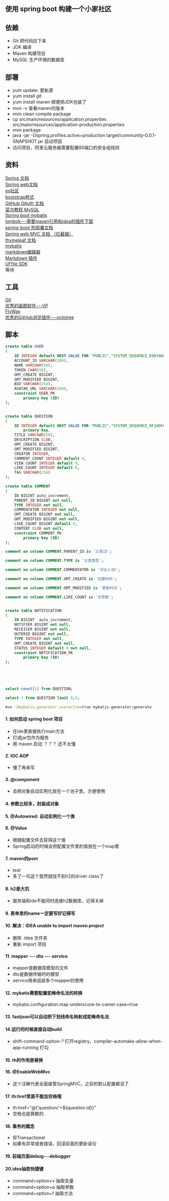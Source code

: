 ## 使用 spring boot 构建一个小家社区  

## 依赖
- Git 把代码拉下来
- JDK 编译
- Maven 构建项目
- MySQL 生产环境的数据库  
## 部署
- yum update: 更新源
- yum install git
- yum install maven 顺便把JDK也装了
- mvn -v 查看maven的版本
- mvn clean compile package
- cp  src/main/resources/application.properties  src/main/resources/application-production.properties
- mvn package
- java -jar -Dspring.profiles.active=production target/community-0.0.1-SNAPSHOT.jar 启动项目
- 访问项目，阿里云服务器需要配置80端口的安全组规则
## 资料  
[Spring 文档](https://spring.io/guides)  
[Spring web文档](https://spring.io/guides/gs/serving-web-content/)  
[es社区](https://elasticsearch.cn/explore)  
[bootstrap样式](https://v3.bootcss.com/)  
[GitHub OAuth 文档](https://developer.github.com/apps/building-oauth-apps/)  
[菜鸟教程 MySQL](https://www.runoob.com/mysql/mysql-install.html)  
[Spring boot mybatis](https://docs.spring.io/spring-boot/docs/2.0.0.RC1/reference/htmlsingle/#boot-features-embedded-database-support)  
[lombok---需要maven引用和idea的插件下载](https://projectlombok.org/)  
[spring-boot 热部署文档](https://docs.spring.io/spring-boot/docs/2.0.0.RC1/reference/htmlsingle/#using-boot-devtools-restart)  
[Spring web MVC 文档 （拦截器）](https://docs.spring.io/spring/docs/5.0.3.RELEASE/spring-framework-reference/web.html#mvc-handlermapping-interceptor)  
[thymeleaf 文档](https://www.thymeleaf.org/doc/tutorials/3.0/usingthymeleaf.html#setting-attribute-values)  
[mybatis](http://mybatis.org/generator/quickstart.html)  
[markdown编辑器](https://pandao.github.io/editor.md/)  
[Markdown 插件](http://editor.md.ipandao.com/)   
[UFfile SDK](https://github.com/ucloud/ufile-sdk-java)  
等待  

## 工具
[Git](https://git-scm.com/)  
[优秀的画图软件---VP](https://www.visual-paradigm.com/cn/)  
[FlyWay](https://flywaydb.org/getstarted/firststeps/maven)  
[优秀的GitHub浏览插件---octotree](https://www.octotree.io/)

## 脚本
```sql
create table USER
(
	ID INTEGER default NEXT VALUE FOR "PUBLIC"."SYSTEM_SEQUENCE_D9039AC6_F2AE_40AE_833A_60ABBF71CB4A" auto_increment,
	ACCOUNT_ID VARCHAR(100),
	NAME VARCHAR(50),
	TOKEN CHAR(50),
	GMT_CREATE BIGINT,
	GMT_MODIFIED BIGINT,
	BIO VARCHAR(256),
	AVATAR_URL VARCHAR(100),
	constraint USER_PK
		primary key (ID)
);


create table QUESTION
(
	ID INTEGER default NEXT VALUE FOR "PUBLIC"."SYSTEM_SEQUENCE_0F34DFC7_AE40_4073_9EC6_B7BB0A362EC5" auto_increment
		primary key,
	TITLE VARCHAR(50),
	DESCRIPTION CLOB,
	GMT_CREATE BIGINT,
	GMT_MODIFIED BIGINT,
	CREATOR INTEGER,
	COMMENT_COUNT INTEGER default 0,
	VIEW_COUNT INTEGER default 0,
	LIKE_COUNT INTEGER default 0,
	TAG VARCHAR(256)
);

create table COMMENT
(
	ID BIGINT auto_increment,
	PARENT_ID BIGINT not null,
	TYPE INTEGER not null,
	COMMENTATOR INTEGER not null,
	GMT_CREATE BIGINT not null,
	GMT_MODIFIED BIGINT not null,
	LIKE_COUNT BIGINT default 0,
	CONTENT CLOB not null,
	constraint COMMENT_PK
		primary key (ID)
);

comment on column COMMENT.PARENT_ID is '父类ID';

comment on column COMMENT.TYPE is '父类类型';

comment on column COMMENT.COMMENTATOR is '评论人ID';

comment on column COMMENT.GMT_CREATE is '创建时间';

comment on column COMMENT.GMT_MODIFIED is '更新时间';

comment on column COMMENT.LIKE_COUNT is '点赞数';


create table NOTIFICATION
(
	ID BIGINT  auto_increment,
	NOTIFIER BIGINT not null,
	RECEICER BIGINT not null,
	OUTERID BIGINT not null,
	TYPE INTEGER not null,
	GMT_CREATE BIGINT not null,
	STATUS INTEGER default 0 not null,
	constraint NOTIFICATION_PK
		primary key (ID)
);






```

```sql
select count(1) from QUESTION;

select * from QUESTION limit 0,5;
```

```bash
mvn -Dmybatis.generator.overwrite=true mybatis-generator:generate
```



#### 1. 如何启动 spring boot 项目
- 在ide里直接执行main方法
- 打成jar包作为服务
- 用 maven 启动 ？？？ 还不太懂 

#### 2. IOC AOP
- 懂了再来写

#### 3. @component
- 会把对象自动实例化放在一个池子里，方便使用

#### 4. 参数比较多，封装成对象

#### 5. @Autowired: 自动实例化一个类

#### 6. @Value
- 根据配置文件去获得这个值
- Spring启动的时候会把配置文件里的值放在一个map里

#### 7. maven的pom
- <scope>test</scope>
- 多了一句这个竟然就找不到h2的driver class了

#### 8. h2是大坑
- 服务端和ide不能同时连接h2数据库，记得关掉

#### 9. 表单里的name一定要写好记得写

#### 10. 解决：IDEA unable to import maven project
- 删除 .idea 文件夹
- 重新 import 项目

#### 11. mapper --- dto --- service
- mapper是数据库模型的文件
- dto是数据传输时的模型
- service用来组装多个mapper的使用

#### 12. mybatis需要配置驼峰命名法的转换
- mybatis.configuration.map-underscore-to-camel-case=true

#### 13. fastjson可以自动把下划线命名映射成驼峰命名法

#### 14.运行的时候直接自动build
- shift-command-option-? 打开registry，compiler-automake-allow-when-app-running 打勾

#### 15. th的作用是替换

#### 16. @EnableWebMvc
- 这个注解代表全面接管SpringMVC，之前的默认配置都没了

#### 17. th:href里面不能加空格哦
- th:href="@{'question/'+${question.id}}"
- 空格也是算数的

#### 18. 事务的概念
-  @Transactional
- 如果有异常或者错误，回滚前面的更新语句

#### 19. 前端页面debug---debugger

#### 20.idea抽取快捷键
- command+option+v 抽取变量
- command+option+p 抽取参数
- command+option+f 抽取方法